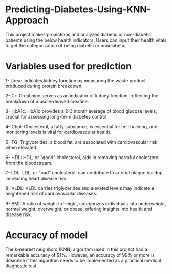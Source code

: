 # Predicting-Diabetes-Using-KNN-Approach
This project makes projections and analyzes diabetic or non-diabetic patients using the below health indicators. Users can input their health vitals to get the categorization of being diabetic or nondiabetic.


# Variables used for prediction

1- Urea: Indicates kidney function by measuring the waste product produced during protein breakdown.


2- Cr: Creatinine serves as an indicator of kidney function, reflecting the breakdown of muscle-derived creatine.


3- HbA1c: HbA1c provides a 2-3 month average of blood glucose levels, crucial for assessing long-term diabetes control.


4- Chol: Cholesterol, a fatty substance, is essential for cell building, and monitoring levels is vital for cardiovascular health.


5- TG: Triglycerides, a blood fat, are associated with cardiovascular risk when elevated.


6- HDL: HDL, or "good" cholesterol, aids in removing harmful cholesterol from the bloodstream.


7- LDL: LDL, or "bad" cholesterol, can contribute to arterial plaque buildup, increasing heart disease risk.


8- VLDL: VLDL carries triglycerides and elevated levels may indicate a heightened risk of cardiovascular diseases.


9- BMI: A ratio of weight to height, categorizes individuals into underweight, normal weight, overweight, or obese, offering insights into health and disease risk.


# Accuracy of model
The k-nearest neighbors (KNN) algorithm used in this project had a remarkable accuracy of 91%. However, an accuracy of 99% or more is desirable if this algorithm needs to be implemented as a practical medical diagnostic test.

